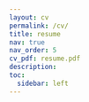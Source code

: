 ```yaml
---
layout: cv
permalink: /cv/
title: resume
nav: true
nav_order: 5
cv_pdf: resume.pdf
description: 
toc:
  sidebar: left
---
```

